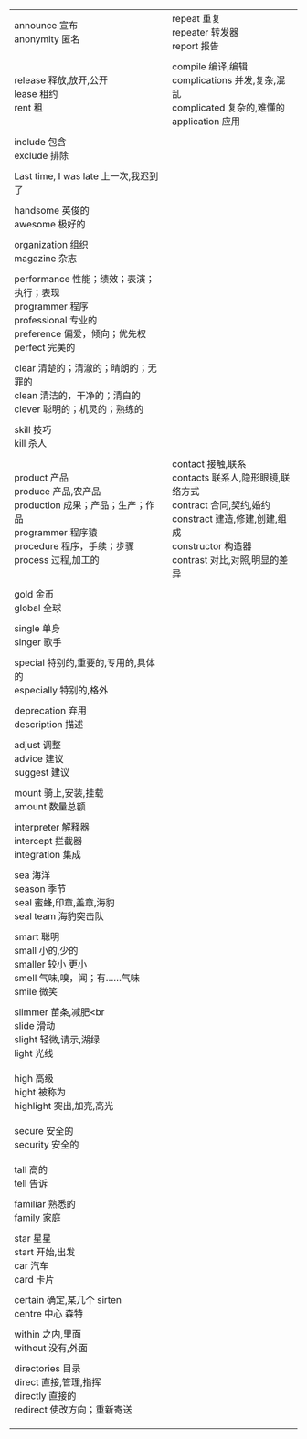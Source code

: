 |                                                              |                                                              |
| ------------------------------------------------------------ | ------------------------------------------------------------ |
| announce 宣布<br />anonymity 匿名                            | repeat 重复<br/>repeater 转发器<br/>report 报告              |
|                                                              |                                                              |
| release 释放,放开,公开<br />lease 租约<br />rent 租          | compile 编译,编辑<br/>complications 并发,复杂,混乱<br/>complicated   复杂的,难懂的<br/> application 应用 |
|                                                              |                                                              |
| include 包含<br />exclude 排除                               |                                                              |
|                                                              |                                                              |
| Last time, I was late 上一次,我迟到了                        |                                                              |
|                                                              |                                                              |
| handsome 英俊的<br />awesome 极好的                          |                                                              |
|                                                              |                                                              |
| organization 组织<br />magazine 杂志                         |                                                              |
|                                                              |                                                              |
| performance 性能；绩效；表演；执行；表现<br />programmer 程序<br />professional 专业的<br />preference 偏爱，倾向；优先权<br />perfect 完美的<br /> |                                                              |
|                                                              |                                                              |
| clear 清楚的；清澈的；晴朗的；无罪的<br />clean 清洁的，干净的；清白的<br />clever 聪明的；机灵的；熟练的 |                                                              |
|                                                              |                                                              |
| skill 技巧<br />kill 杀人                                    |                                                              |
|                                                              |                                                              |
| product 产品<br />produce 产品,农产品<br />production 成果；产品；生产；作品<br />programmer 程序猿<br/>procedure  程序，手续；步骤<br/>process 过程,加工的 | contact  接触,联系<br/>contacts 联系人,隐形眼镜,联络方式<br/>contract 合同,契约,婚约  <br/>constract 建造,修建,创建,组成 <br/>constructor 构造器<br/>contrast 对比,对照,明显的差异 |
|                                                              |                                                              |
| gold 金币<br/>global 全球                                    |                                                              |
|                                                              |                                                              |
| single 单身<br />singer 歌手                                 |                                                              |
|                                                              |                                                              |
| special 特别的,重要的,专用的,具体的<br />especially 特别的,格外 |                                                              |
|                                                              |                                                              |
| deprecation 弃用<br />description 描述                       |                                                              |
|                                                              |                                                              |
| adjust 调整<br/>advice 建议<br/>suggest 建议                 |                                                              |
|                                                              |                                                              |
| mount 骑上,安装,挂载<br />amount 数量总额                    |                                                              |
|                                                              |                                                              |
| interpreter  解释器 <br/>intercept 拦截器<br />integration 集成 |                                                              |
|                                                              |                                                              |
| sea 海洋<br/>season 季节<br/>seal 蜜蜂,印章,盖章,海豹<br/>seal team 海豹突击队 |                                                              |
|                                                              |                                                              |
| smart 聪明<br/>small  小的,少的<br/>smaller 较小 更小<br/>smell 气味,嗅，闻；有……气味<br/>smile 微笑 |                                                              |
|                                                              |                                                              |
| slimmer 苗条,减肥<br<br />slide 滑动<br/>slight 轻微,请示,湖绿<br/>light 光线<br/><br/>high 高级<br/>hight 被称为<br/>highlight 突出,加亮,高光<br/><br/>secure 安全的<br/>security 安全的<br/><br/>tall 高的<br/>tell 告诉 |                                                              |
|                                                              |                                                              |
| familiar 熟悉的<br/>family   家庭                            |                                                              |
|                                                              |                                                              |
| star 星星<br/>start 开始,出发<br />car 汽车<br />card 卡片   |                                                              |
|                                                              |                                                              |
| certain 确定,某几个   sirten<br/>centre 中心 森特            |                                                              |
|                                                              |                                                              |
| within  之内,里面<br/>without 没有,外面                      |                                                              |
|                                                              |                                                              |
| directories 目录<br />direct 直接,管理,指挥<br/>directly 直接的<br />redirect 使改方向；重新寄送 |                                                              |
|                                                              |                                                              |
|                                                              |                                                              |
|                                                              |                                                              |

